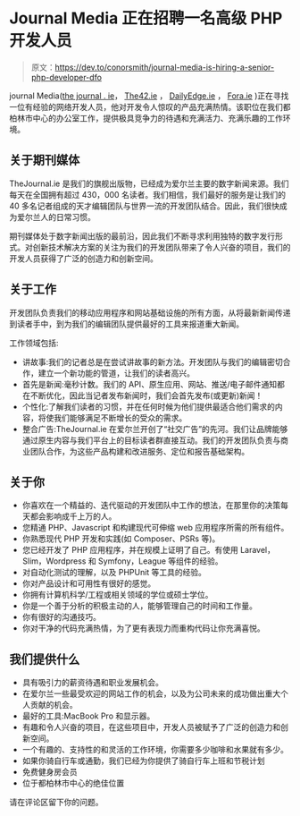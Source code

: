 # Journal Media 正在招聘一名高级 PHP 开发人员

> 原文：<https://dev.to/conorsmith/journal-media-is-hiring-a-senior-php-developer-dfo>

journal Media([the journal . ie](http://thejournal.ie)， [The42.ie](http://the42.ie) ， [DailyEdge.ie](http://dailyedge.ie) ， [Fora.ie](https://fora.ie) )正在寻找一位有经验的网络开发人员，他对开发令人惊叹的产品充满热情。该职位在我们都柏林市中心的办公室工作，提供极具竞争力的待遇和充满活力、充满乐趣的工作环境。

## 关于期刊媒体

TheJournal.ie 是我们的旗舰出版物，已经成为爱尔兰主要的数字新闻来源。我们每天在全国拥有超过 430，000 名读者。我们相信，我们最好的服务是让我们的 40 多名记者组成的天才编辑团队与世界一流的开发团队结合。因此，我们很快成为爱尔兰人的日常习惯。

期刊媒体处于数字新闻出版的最前沿，因此我们不断寻求利用独特的数字发行形式。对创新技术解决方案的关注为我们的开发团队带来了令人兴奋的项目，我们的开发人员获得了广泛的创造力和创新空间。

## 关于工作

开发团队负责我们的移动应用程序和网站基础设施的所有方面，从将最新新闻传递到读者手中，到为我们的编辑团队提供最好的工具来报道重大新闻。

工作领域包括:

*   讲故事:我们的记者总是在尝试讲故事的新方法。开发团队与我们的编辑密切合作，建立一个新功能的管道，让我们的读者高兴。
*   首先是新闻:毫秒计数。我们的 API、原生应用、网站、推送/电子邮件通知都在不断优化，因此当记者发布新闻时，我们会首先发布(或更新)新闻！
*   个性化:了解我们读者的习惯，并在任何时候为他们提供最适合他们需求的内容，将使我们能够满足不断增长的受众的需求。
*   整合广告:TheJournal.ie 在爱尔兰开创了“社交广告”的先河。我们让品牌能够通过原生内容与我们平台上的目标读者群直接互动。我们的开发团队负责与商业团队合作，为这些产品构建和改进服务、定位和报告基础架构。

## 关于你

*   你喜欢在一个精益的、迭代驱动的开发团队中工作的想法，在那里你的决策每天都会影响成千上万的人。
*   您精通 PHP、Javascript 和构建现代可伸缩 web 应用程序所需的所有组件。
*   你熟悉现代 PHP 开发和实践(如 Composer、PSRs 等)。
*   您已经开发了 PHP 应用程序，并在规模上证明了自己。有使用 Laravel，Slim，Wordpress 和 Symfony，League 等组件的经验。
*   对自动化测试的理解，以及 PHPUnit 等工具的经验。
*   你对产品设计和可用性有很好的感觉。
*   你拥有计算机科学/工程或相关领域的学位或硕士学位。
*   你是一个善于分析的积极主动的人，能够管理自己的时间和工作量。
*   你有很好的沟通技巧。
*   你对干净的代码充满热情，为了更有表现力而重构代码让你充满喜悦。

## 我们提供什么

*   具有吸引力的薪资待遇和职业发展机会。
*   在爱尔兰一些最受欢迎的网站工作的机会，以及为公司未来的成功做出重大个人贡献的机会。
*   最好的工具:MacBook Pro 和显示器。
*   有趣和令人兴奋的项目，在这些项目中，开发人员被赋予了广泛的创造力和创新空间。
*   一个有趣的、支持性的和灵活的工作环境，你需要多少咖啡和水果就有多少。
*   如果你骑自行车或通勤，我们已经为你提供了骑自行车上班和节税计划
*   免费健身房会员
*   位于都柏林市中心的绝佳位置

请在评论区留下你的问题。